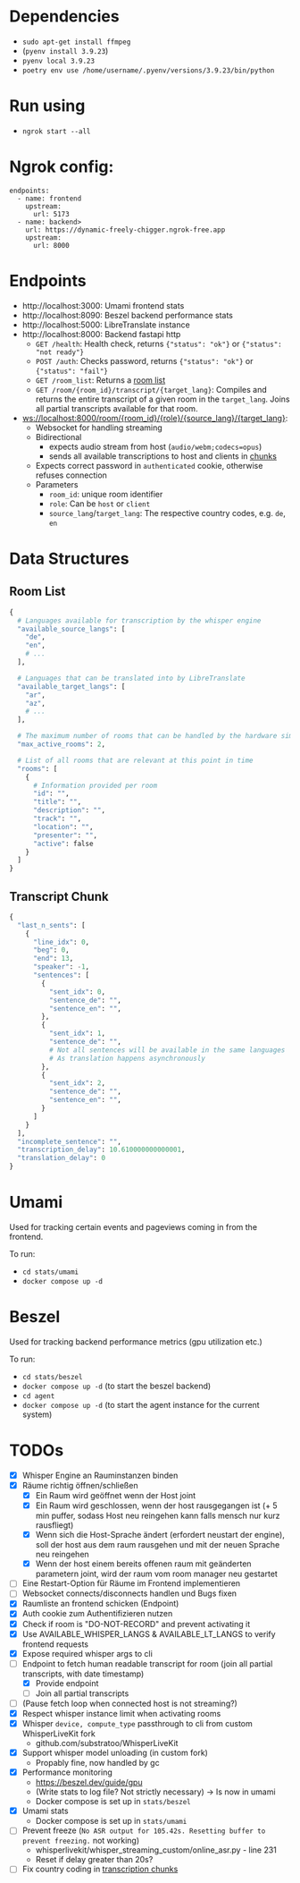 # Dependencies
- `sudo apt-get install ffmpeg`
- (`pyenv install 3.9.23`)
- `pyenv local 3.9.23`
- `poetry env use /home/username/.pyenv/versions/3.9.23/bin/python`

# Run using
- `ngrok start --all`

# Ngrok config:
```
endpoints:
  - name: frontend
    upstream:
      url: 5173
  - name: backend>
    url: https://dynamic-freely-chigger.ngrok-free.app
    upstream:
      url: 8000
```

# Endpoints
- http://localhost:3000: Umami frontend stats
- http://localhost:8090: Beszel backend performance stats
- http://localhost:5000: LibreTranslate instance
- http://localhost:8000: Backend fastapi http
  - `GET /health`: Health check, returns `{"status": "ok"}` or `{"status": "not ready"}`
  - `POST /auth`: Checks password, returns `{"status": "ok"}` or `{"status": "fail"}`
  - `GET /room_list`: Returns a [room list](#room-list)
  - `GET /room/{room_id}/transcript/{target_lang}`: Compiles and returns the entire transcript of a given room in the `target_lang`. Joins all partial transcripts available for that room.
- [ws://localhost:8000/room/{room_id}/{role}/{source_lang}/{target_lang}](localhost:8000):
  - Websocket for handling streaming
  - Bidirectional
    - expects audio stream from host (`audio/webm;codecs=opus`)
    - sends all available transcriptions to host and clients in [chunks](#transcript-chunk)
  - Expects correct password in `authenticated` cookie, otherwise refuses connection
  - Parameters
    - `room_id`: unique room identifier
    - `role`: Can be `host` or `client`
    - `source_lang`/`target_lang`: The respective country codes, e.g. `de`, `en`

# Data Structures
## Room List
```python
{
  # Languages available for transcription by the whisper engine
  "available_source_langs": [
    "de",
    "en",
    # ...
  ],

  # Languages that can be translated into by LibreTranslate
  "available_target_langs": [
    "ar",
    "az",
    # ...
  ],

  # The maximum number of rooms that can be handled by the hardware simultaniously
  "max_active_rooms": 2,

  # List of all rooms that are relevant at this point in time
  "rooms": [
    {
      # Information provided per room
      "id": "",
      "title": "",
      "description": "",
      "track": "",
      "location": "",
      "presenter": "",
      "active": false
    }
  ]
}
```

## Transcript Chunk
```python
{
  "last_n_sents": [
    {
      "line_idx": 0,
      "beg": 0,
      "end": 13,
      "speaker": -1,
      "sentences": [
        {
          "sent_idx": 0,
          "sentence_de": "",
          "sentence_en": "",
        },
        {
          "sent_idx": 1,
          "sentence_de": "",
          # Not all sentences will be available in the same languages
          # As translation happens asynchronously
        },
        {
          "sent_idx": 2,
          "sentence_de": "",
          "sentence_en": "",
        }
      ]
    }
  ],
  "incomplete_sentence": "",
  "transcription_delay": 10.610000000000001,
  "translation_delay": 0
}
```

# Umami
Used for tracking certain events and pageviews coming in from the frontend.

To run:
- `cd stats/umami`
- `docker compose up -d`

# Beszel
Used for tracking backend performance metrics (gpu utilization etc.)

To run:
- `cd stats/beszel`
- `docker compose up -d` (to start the beszel backend)
- `cd agent`
- `docker compose up -d` (to start the agent instance for the current system)

# TODOs
- [x] Whisper Engine an Rauminstanzen binden
- [x] Räume richtig öffnen/schließen
    - [x] Ein Raum wird geöffnet wenn der Host joint
    - [x] Ein Raum wird geschlossen, wenn der host rausgegangen ist (+ 5 min puffer, sodass Host neu reingehen kann falls mensch nur kurz rausfliegt)
    - [x] Wenn sich die Host-Sprache ändert (erfordert neustart der engine), soll der host aus dem raum rausgehen und mit der neuen Sprache neu reingehen
    - [x] Wenn der host einem bereits offenen raum mit geänderten parametern joint, wird der raum vom room manager neu gestartet
- [ ] Eine Restart-Option für Räume im Frontend implementieren
- [ ] Websocket connects/disconnects handlen und Bugs fixen
- [x] Raumliste an frontend schicken (Endpoint)
- [x] Auth cookie zum Authentifizieren nutzen
- [x] Check if room is "DO-NOT-RECORD" and prevent activating it
- [x] Use AVAILABLE_WHISPER_LANGS & AVAILABLE_LT_LANGS to verify frontend requests
- [x] Expose required whisper args to cli
- [ ] Endpoint to fetch human readable transcript for room (join all partial transcripts, with date timestamp)
  - [x] Provide endpoint
  - [ ] Join all partial transcripts
- [ ] (Pause fetch loop when connected host is not streaming?)
- [x] Respect whisper instance limit when activating rooms
- [x] Whisper `device, compute_type` passthrough to cli from custom WhisperLiveKit fork
    - github.com/substratoo/WhisperLiveKit
- [x] Support whisper model unloading (in custom fork)
    - Propably fine, now handled by gc
- [x] Performance monitoring
    - https://beszel.dev/guide/gpu
    - (Write stats to log file? Not strictly necessary) -> Is now in umami
    - Docker compose is set up in `stats/beszel`
- [x] Umami stats
    - Docker compose is set up in `stats/umami`
- [ ] Prevent freeze (`No ASR output for 105.42s. Resetting buffer to prevent freezing.` not working)
    - whisperlivekit/whisper_streaming_custom/online_asr.py - line 231
    - Reset if delay greater than 20s?
- [ ] Fix country coding in [transcription chunks](#transcript-chunk)